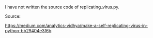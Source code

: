 I have not written the source code of replicating_virus.py.

Source:

https://medium.com/analytics-vidhya/make-a-self-replicating-virus-in-python-bb29404e3f6b
